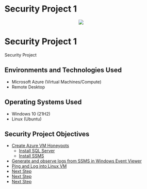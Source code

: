 # Security Project 1

<p align="center">
<img src="https://i.imgur.com/NNk2ICv.jpg"/>
</p>



<h1>Security Project 1</h1>
Security Project

<h2>Environments and Technologies Used</h2>

- Microsoft Azure (Virtual Machines/Compute)
- Remote Desktop


<h2>Operating Systems Used </h2>

- Windows 10</b> (21H2)
- Linux (Ubuntu)

<h2>Security Project Objectives</h2>

- [Create Azure VM Honeypots](https://github.com/BryanEAtherton/Azure-VM-Honeypot-setup/tree/main)
  - [Install SQL Server](https://github.com/BryanEAtherton/Install-SQL-Server/tree/main)
  - [Install SSMS](https://github.com/BryanEAtherton/Install-SSMS)
- [Generate and observe logs from SSMS in Windows Event Viewer](https://github.com/BryanEAtherton/Create-and-View-Events-in-Windows-Event-Viewer)
- [Ping and Log into Linux VM](https://github.com/BryanEAtherton/Ping-Linux-VM) 
- [Next Step]()
- [Next Step]()
- [Next Step]()

<br />




